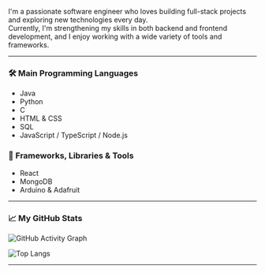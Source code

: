 I'm a passionate software engineer who loves building full-stack projects and exploring new technologies every day.  
Currently, I'm strengthening my skills in both backend and frontend development, and I enjoy working with a wide variety of tools and frameworks.

---

### 🛠️ Main Programming Languages
- Java
- Python
- C
- HTML & CSS
- SQL
- JavaScript / TypeScript / Node.js

### 🚀 Frameworks, Libraries & Tools
- React
- MongoDB
- Arduino & Adafruit

---

### 📈 My GitHub Stats

![GitHub Activity Graph](https://github-readme-activity-graph.vercel.app/graph?username=aradeyal&theme=github-compact)

![Top Langs](https://github-readme-stats.vercel.app/api/top-langs/?username=aradeyal&layout=compact)

---

<!--
**aradeyal/aradeyal** is a ✨ special ✨ repository because its README.md (this file) appears on your GitHub profile.
You can customize this section further if you like!
-->

